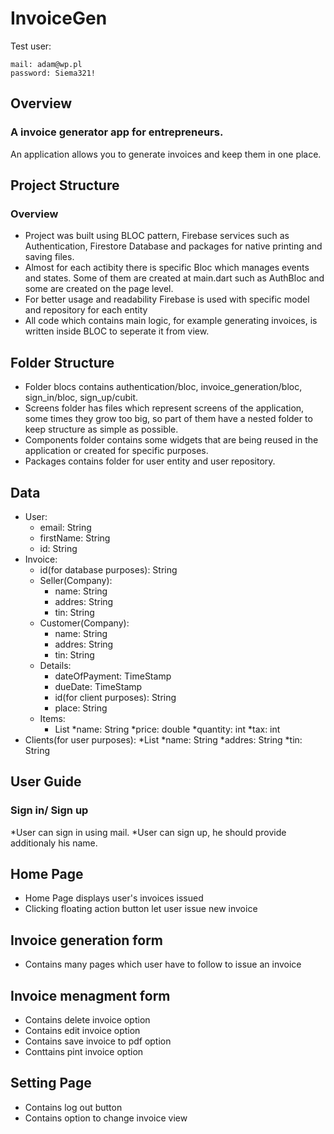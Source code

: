 # InvoiceGen
Test user:

    mail: adam@wp.pl
    password: Siema321!

## Overview
### A invoice generator app for  entrepreneurs.
An application allows you to generate invoices and keep them  in one place.
## Project Structure
### Overview
* Project was built using BLOC pattern, Firebase services such as Authentication, Firestore Database and packages for native printing and saving files.
* Almost for each actibity there is specific Bloc which manages events and states. Some of them are created at main.dart such as AuthBloc and some are created on the page level.
* For better usage and readability Firebase is used with specific model and repository for each entity
* All code which contains main logic, for example generating invoices, is written inside BLOC to seperate it from view.
## Folder Structure
* Folder blocs contains authentication/bloc, invoice_generation/bloc, sign_in/bloc, sign_up/cubit.
* Screens folder has files which represent screens of the application, some times they grow too big, so part of them have a nested folder to keep structure as simple as possible.
* Components folder contains some widgets that are being reused in the application or created for specific purposes.
* Packages contains folder for user entity and user repository.
## Data
* User:
  * email: String
  * firstName: String
  * id: String
* Invoice:
    * id(for database purposes): String
    * Seller(Company):
      * name: String
      * addres: String
      * tin: String
    * Customer(Company):
      * name: String
      * addres: String
      * tin: String
    * Details:
      * dateOfPayment: TimeStamp
      * dueDate: TimeStamp
      * id(for client purposes): String
      * place: String
    * Items:
      * List<Item>
        *name: String
        *price: double
        *quantity: int
        *tax: int
* Clients(for user purposes):
  *List<Company>
    *name: String
    *addres: String
    *tin: String
## User Guide
### Sign in/ Sign up
*User can sign in using mail.
*User can sign up, he should provide additionaly his name.
## Home Page
* Home Page displays user's invoices issued
* Clicking floating action button let user issue new invoice
## Invoice generation form
* Contains many pages which user have to follow to issue an invoice
## Invoice menagment form
* Contains delete invoice option
* Contains edit invoice option
* Contains save invoice to pdf option
* Conttains pint invoice option
## Setting Page
* Contains log out button
* Contains option to change invoice view


